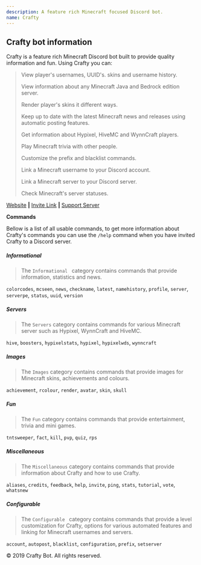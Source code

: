```yaml
---
description: A feature rich Minecraft focused Discord bot.
name: Crafty
---
```



## Crafty bot information

Crafty is a feature rich Minecraft Discord bot built to provide quality information and fun. Using Crafty you can:
> View player's usernames, UUID's. skins and username history.
> 
> View information about any Minecraft Java and Bedrock edition server.
> 
> Render player's skins it different ways.
> 
> Keep up to date with the latest Minecraft news and releases using automatic posting features.
> 
> Get information about Hypixel, HiveMC and WynnCraft players.
> 
> Play Minecraft trivia with other people.
> 
> Customize the prefix and blacklist commands.
> 
> Link a Minecraft username to your Discord account.
> 
>  Link a Minecraft server to your Discord server. 
>  
>  Check Minecraft's server statuses.

[Website](https://craftybot.glitch.me/) **|** [Invite Link](https://discordapp.com/oauth2/authorize?client_id=431402543336390666&scope=bot&permissions=537259072) **|**  [Support Server](https://discord.gg/zB6fEQW)

**Commands**

Bellow is a list of all usable commands, to get more information about Crafty's commands you can use the `/help` command when you have invited Crafty to a Discord server.

##### Informational 

>The `Informational ` category contains commands that provide information, statistics and news.


`colorcodes`, `mcseen`, `news`, `checkname`, `latest`, `namehistory`, `profile`, `server`, `serverpe`, `status`, `uuid`, `version`

##### Servers 
>The `Servers` category contains commands for various Minecraft server such as Hypixel, WynnCraft and HiveMC.

`hive`, `boosters`, `hypixelstats`, `hypixel`, `hypixelwds`, `wynncraft`

##### Images 
>The `Images` category contains commands that provide images for Minecraft skins, achievements and colours.

`achievement`, `rcolour`, `render`, `avatar`, `skin`, `skull`

##### Fun 
>The `Fun` category contains commands that provide entertainment, trivia and mini games.

`tntsweeper`, `fact`, `kill`, `pvp`, `quiz`, `rps`

##### Miscellaneous 
>The `Miscellaneous` category contains commands that provide information about Crafty and how to use Crafty.

`aliases`, `credits`, `feedback`, `help`, `invite`, `ping`, `stats`, `tutorial`, `vote`, `whatsnew`

##### Configurable 
>The `Configurable ` category contains commands that provide a level customization for Crafty, options for various automated features and linking for Minecraft usernames and servers.

`account`, `autopost`, `blacklist`, `configuration`, `prefix`, `setserver`


© 2019 Crafty Bot. All rights reserved.
